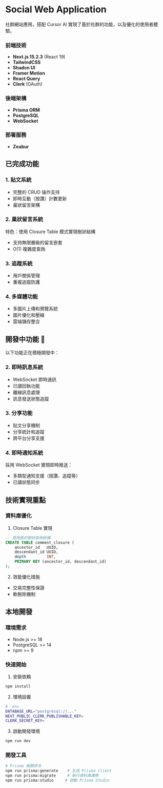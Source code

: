 # Social Web Application

社群網站應用，搭配 Cursor AI 實現了基於社群的功能，以及優化的使用者體驗。

### 前端技術

- **Next.js 15.2.3** (React 19)
- **TailwindCSS**
- **Shadcn UI**
- **Framer Motion**
- **React Query**
- **Clerk** (OAuth)

### 後端架構

- **Prisma ORM**
- **PostgreSQL**
- **WebSocket**

### 部署服務

- **Zeabur**

## 已完成功能

### 1. 貼文系統

- 完整的 CRUD 操作支持
- 即時互動（按讚）計數更新
- 巢狀留言架構

### 2. 巢狀留言系統

特色：使用 Closure Table 模式實現樹狀結構

- 支持無限層級的留言嵌套
- O(1) 複雜度查詢

### 3. 追蹤系統

- 用戶關係管理
- 重複追蹤防護

### 4. 多媒體功能

- 多圖片上傳和預覽系統
- 圖片優化和壓縮
- 雲端儲存整合

## 開發中功能 🚧

以下功能正在積極開發中：

### 2. 即時訊息系統

- WebSocket 即時通訊
- 已讀回執功能
- 離線訊息處理
- 訊息發送狀態追蹤

### 3. 分享功能

- 貼文分享機制
- 分享統計和追蹤
- 跨平台分享支援

### 4. 即時通知系統

採用 WebSocket 實現即時推送：

- 多類型通知支援（按讚、追蹤等）
- 已讀狀態同步

## 技術實現重點

### 資料庫優化

1. Closure Table 實現

```sql
-- 高效能的樹狀查詢結構
CREATE TABLE comment_closure (
    ancestor_id   UUID,
    descendant_id UUID,
    depth         INT,
    PRIMARY KEY (ancestor_id, descendant_id)
);
```

2. 效能優化措施

- 交易完整性保證
- 軟刪除機制

## 本地開發

### 環境需求

- Node.js >= 18
- PostgreSQL >= 14
- npm >= 9

### 快速開始

1. 安裝依賴

```bash
npm install
```

2. 環境設置

```bash
# .env
DATABASE_URL="postgresql://..."
NEXT_PUBLIC_CLERK_PUBLISHABLE_KEY=
CLERK_SECRET_KEY=
```

3. 啟動開發環境

```bash
npm run dev
```

### 開發工具

```bash
# Prisma 相關命令
npm run prisma:generate    # 生成 Prisma Client
npm run prisma:migrate     # 執行資料庫遷移
npm run prisma:studio     # 啟動 Prisma Studio
```
